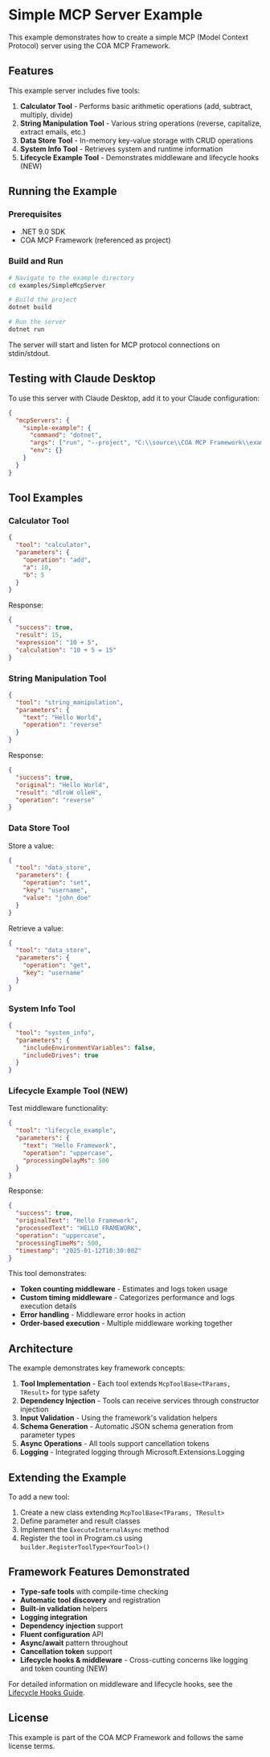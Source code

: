 # Simple MCP Server Example

This example demonstrates how to create a simple MCP (Model Context Protocol) server using the COA MCP Framework.

## Features

This example server includes five tools:

1. **Calculator Tool** - Performs basic arithmetic operations (add, subtract, multiply, divide)
2. **String Manipulation Tool** - Various string operations (reverse, capitalize, extract emails, etc.)
3. **Data Store Tool** - In-memory key-value storage with CRUD operations
4. **System Info Tool** - Retrieves system and runtime information
5. **Lifecycle Example Tool** - Demonstrates middleware and lifecycle hooks (NEW)

## Running the Example

### Prerequisites

- .NET 9.0 SDK
- COA MCP Framework (referenced as project)

### Build and Run

```bash
# Navigate to the example directory
cd examples/SimpleMcpServer

# Build the project
dotnet build

# Run the server
dotnet run
```

The server will start and listen for MCP protocol connections on stdin/stdout.

## Testing with Claude Desktop

To use this server with Claude Desktop, add it to your Claude configuration:

```json
{
  "mcpServers": {
    "simple-example": {
      "command": "dotnet",
      "args": ["run", "--project", "C:\\source\\COA MCP Framework\\examples\\SimpleMcpServer"],
      "env": {}
    }
  }
}
```

## Tool Examples

### Calculator Tool

```json
{
  "tool": "calculator",
  "parameters": {
    "operation": "add",
    "a": 10,
    "b": 5
  }
}
```

Response:
```json
{
  "success": true,
  "result": 15,
  "expression": "10 + 5",
  "calculation": "10 + 5 = 15"
}
```

### String Manipulation Tool

```json
{
  "tool": "string_manipulation",
  "parameters": {
    "text": "Hello World",
    "operation": "reverse"
  }
}
```

Response:
```json
{
  "success": true,
  "original": "Hello World",
  "result": "dlroW olleH",
  "operation": "reverse"
}
```

### Data Store Tool

Store a value:
```json
{
  "tool": "data_store",
  "parameters": {
    "operation": "set",
    "key": "username",
    "value": "john_doe"
  }
}
```

Retrieve a value:
```json
{
  "tool": "data_store",
  "parameters": {
    "operation": "get",
    "key": "username"
  }
}
```

### System Info Tool

```json
{
  "tool": "system_info",
  "parameters": {
    "includeEnvironmentVariables": false,
    "includeDrives": true
  }
}
```

### Lifecycle Example Tool (NEW)

Test middleware functionality:
```json
{
  "tool": "lifecycle_example",
  "parameters": {
    "text": "Hello Framework",
    "operation": "uppercase",
    "processingDelayMs": 500
  }
}
```

Response:
```json
{
  "success": true,
  "originalText": "Hello Framework", 
  "processedText": "HELLO FRAMEWORK",
  "operation": "uppercase",
  "processingTimeMs": 500,
  "timestamp": "2025-01-12T10:30:00Z"
}
```

This tool demonstrates:
- **Token counting middleware** - Estimates and logs token usage
- **Custom timing middleware** - Categorizes performance and logs execution details  
- **Error handling** - Middleware error hooks in action
- **Order-based execution** - Multiple middleware working together

## Architecture

The example demonstrates key framework concepts:

1. **Tool Implementation** - Each tool extends `McpToolBase<TParams, TResult>` for type safety
2. **Dependency Injection** - Tools can receive services through constructor injection
3. **Input Validation** - Using the framework's validation helpers
4. **Schema Generation** - Automatic JSON schema generation from parameter types
5. **Async Operations** - All tools support cancellation tokens
6. **Logging** - Integrated logging through Microsoft.Extensions.Logging

## Extending the Example

To add a new tool:

1. Create a new class extending `McpToolBase<TParams, TResult>`
2. Define parameter and result classes
3. Implement the `ExecuteInternalAsync` method
4. Register the tool in Program.cs using `builder.RegisterToolType<YourTool>()`

## Framework Features Demonstrated

- **Type-safe tools** with compile-time checking
- **Automatic tool discovery** and registration
- **Built-in validation** helpers
- **Logging integration**
- **Dependency injection** support
- **Fluent configuration** API
- **Async/await** pattern throughout
- **Cancellation token** support
- **Lifecycle hooks & middleware** - Cross-cutting concerns like logging and token counting (NEW)

For detailed information on middleware and lifecycle hooks, see the [Lifecycle Hooks Guide](../../docs/lifecycle-hooks.md).

## License

This example is part of the COA MCP Framework and follows the same license terms.